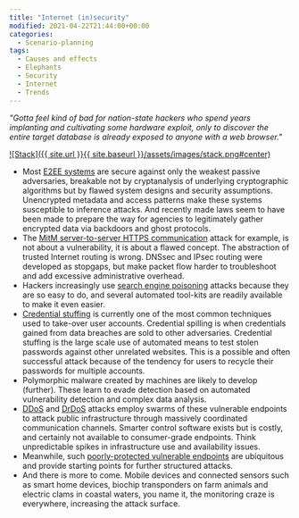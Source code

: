 ```yaml
---
title: "Internet (in)security"
modified: 2021-04-22T21:44:00+00:00
categories:
  - Scenario-planning
tags:
  - Causes and effects
  - Elephants
  - Security
  - Internet
  - Trends
---
```

_"Gotta feel kind of bad for nation-state hackers who spend years implanting and cultivating some hardware exploit, only to discover the entire target database is already exposed to anyone with a web browser."_

[![Stack]({{ site.url }}{{ site.baseurl }}/assets/images/stack.png#center)](https://www.xkcd.com/2166/)

* Most [E2EE systems](https://tymyrddin.gitbook.io/orchard/terraforming-threat-modelling/e2ee-threat-modelling) are secure against only the weakest passive adversaries, breakable not by cryptanalysis of underlying cryptographic algorithms but by flawed system designs and security assumptions. Unencrypted metadata and access patterns make these systems susceptible to inference attacks. And recently made laws seem to have been made to prepare the way for agencies to legitimately gather encrypted data via backdoors and ghost protocols.
* The [MitM server-to-server HTTPS communication](https://tymyrddin.gitbook.io/orchard/vulnerabilities/endpoints/Server.md) attack for example, is not about a vulnerability, it is about a flawed concept. The abstraction of trusted Internet routing is wrong. DNSsec and IPsec routing were developed as stopgaps, but make packet flow harder to troubleshoot and add excessive administrative overhead.
* Hackers increasingly use [search engine poisoning](https://tymyrddin.gitbook.io/orchard/threat-modelling/SE-threat-model/attacks/Search-engine-poisoning.md) attacks because they are so easy to do, and several automated tool-kits are readily available to make it even easier.
* [Credential stuffing](https://tymyrddin.gitbook.io/orchard/trees/social-engineering/Credential-stuffing.md) is currently one of the most common techniques used to take-over user accounts. Credential spilling is when credentials gained from data breaches are sold to other adversaries. Credential stuffing is the large scale use of automated means to test stolen passwords against other unrelated websites. This is a possible and often successful attack because of the tendency for users to recycle their passwords for multiple accounts.
* Polymorphic malware created by machines are likely to develop (further). These learn to evade detection based on automated vulnerability detection and complex data analysis.
* [DDoS](https://tymyrddin.gitbook.io/orchard/trees/network-attacks/DDoS.md) and [DrDoS](https://tymyrddin.gitbook.io/orchard/trees/network-attacks/DrDoS.md) attacks employ swarms of these vulnerable endpoints to attack public infrastructure through massively coordinated communication channels. Smarter control software exists but is costly, and certainly not available to consumer-grade endpoints. Think unpredictable spikes in infrastructure use and availability issues.
* Meanwhile, such [poorly-protected vulnerable endpoints](https://github.com/tymyrddin/orchard/vulnerabilities/endpoints) are ubiquitous and provide starting points for further structured attacks.
* And there is more to come. Mobile devices and connected sensors such as smart home devices, biochip transponders on farm animals and electric clams in coastal waters, you name it, the monitoring craze is everywhere, increasing the attack surface.

